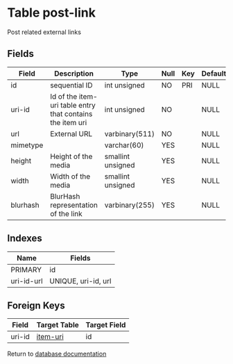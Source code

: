 Table post-link
===========

Post related external links

Fields
------

| Field    | Description                                               | Type              | Null | Key | Default | Extra          |
| -------- | --------------------------------------------------------- | ----------------- | ---- | --- | ------- | -------------- |
| id       | sequential ID                                             | int unsigned      | NO   | PRI | NULL    | auto_increment |
| uri-id   | Id of the item-uri table entry that contains the item uri | int unsigned      | NO   |     | NULL    |                |
| url      | External URL                                              | varbinary(511)    | NO   |     | NULL    |                |
| mimetype |                                                           | varchar(60)       | YES  |     | NULL    |                |
| height   | Height of the media                                       | smallint unsigned | YES  |     | NULL    |                |
| width    | Width of the media                                        | smallint unsigned | YES  |     | NULL    |                |
| blurhash | BlurHash representation of the link                       | varbinary(255)    | YES  |     | NULL    |                |

Indexes
------------

| Name       | Fields              |
| ---------- | ------------------- |
| PRIMARY    | id                  |
| uri-id-url | UNIQUE, uri-id, url |

Foreign Keys
------------

| Field | Target Table | Target Field |
|-------|--------------|--------------|
| uri-id | [item-uri](help/database/db_item-uri) | id |

Return to [database documentation](help/database)
